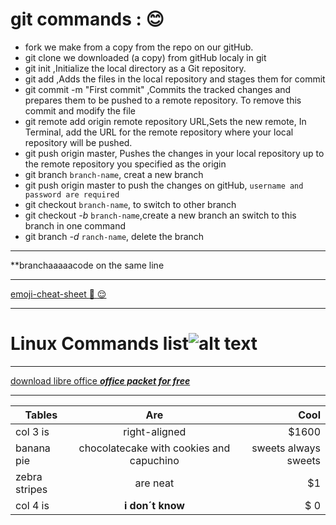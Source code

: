 # **git commands :** :blush:
+ fork we make from a copy from the repo on our gitHub.
+ git clone we downloaded (a copy) from gitHub localy in git
+ git init ,Initialize the local directory as a Git repository.
+ git add ,Adds the files in the local repository and stages them for commit
+ git commit -m "First commit" ,Commits the tracked changes and prepares them to be pushed to a remote repository. To remove this commit and modify the file
+ git remote add origin remote repository URL,Sets the new remote, In Terminal, add the URL for the remote repository where your local repository will be pushed.
+ git push origin master, Pushes the changes in your local repository up to the remote repository you specified as the origin
+ git branch `branch-name`, creat a new branch
+ git push origin master to push the changes on gitHub, `username and password are required`
+ git checkout `branch-name`, to switch to other branch
+ git checkout *-b* `branch-name`,create a new branch an switch to this branch in one command
+ git branch *-d* `ranch-name`, delete the branch
***
**branchaaaaacode on the same line 
***
 [emoji-cheat-sheet :grimacing: :relieved:](https://github.com/ikatyang/emoji-cheat-sheet/blob/master/README.md)
***
# Linux Commands list![alt text](https://media.cheatography.com/storage/thumb/davechild_linux-command-line.750.jpg?last=1463102294)
***
[download libre office  **_office packet for free_**](https://www.libreoffice.org/download/download/) 
***

| Tables        | Are           | Cool  |
| ------------- |:-------------:| -----:|
| col 3 is      | right-aligned | $1600 |
| banana pie | chocolatecake with cookies and capuchino | sweets always sweets | what about an ice-cream on sumer time | and more |
| zebra stripes | are neat      |    $1 |
| col 4 is    | **i don´t know**  | $ 0    |
